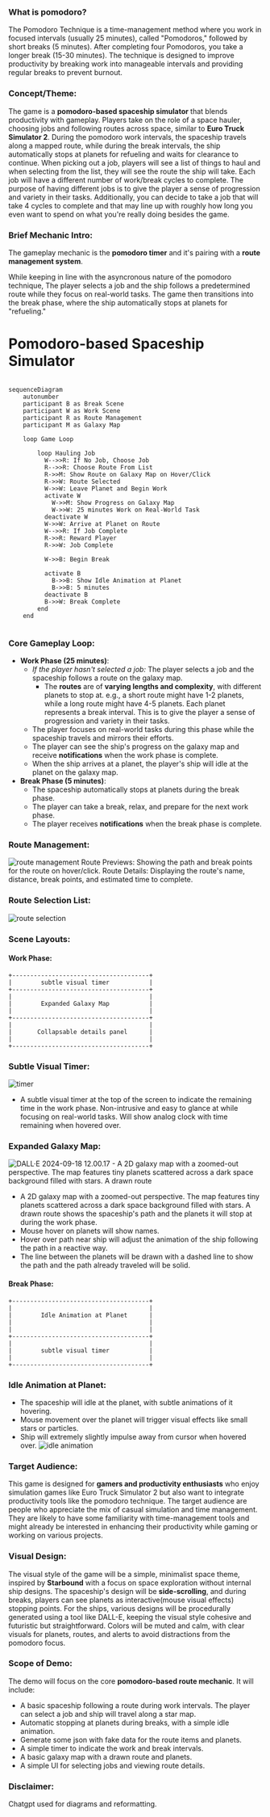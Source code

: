 ### What is pomodoro?

The Pomodoro Technique is a time-management method where you work in focused intervals (usually 25 minutes), called "Pomodoros," followed by short breaks (5 minutes). After completing four Pomodoros, you take a longer break (15-30 minutes). The technique is designed to improve productivity by breaking work into manageable intervals and providing regular breaks to prevent burnout.

### Concept/Theme:

The game is a **pomodoro-based spaceship simulator** that blends productivity with gameplay. Players take on the role of a space hauler, choosing jobs and following routes across space, similar to **Euro Truck Simulator 2**. During the pomodoro work intervals, the spaceship travels along a mapped route, while during the break intervals, the ship automatically stops at planets for refueling and waits for clearance to continue. When picking out a job, players will see a list of things to haul and when selecting from the list, they will see the route the ship will take. Each job will have a different number of work/break cycles to complete. The purpose of having different jobs is to give the player a sense of progression and variety in their tasks. Additionally, you can decide to take a job that will take 4 cycles to complete and that may line up with roughly how long you even want to spend on what you're really doing besides the game.

### Brief Mechanic Intro:

The gameplay mechanic is the **pomodoro timer** and it's pairing with a **route management system**. 

While keeping in line with the asyncronous nature of the pomodoro technique, The player selects a job and the ship follows a predetermined route while they focus on real-world tasks. The game then transitions into the break phase, where the ship automatically stops at planets for "refueling."

# Pomodoro-based Spaceship Simulator

```mermaid

sequenceDiagram
    autonumber
    participant B as Break Scene
    participant W as Work Scene
    participant R as Route Management
    participant M as Galaxy Map

    loop Game Loop
        
        loop Hauling Job
          W-->>R: If No Job, Choose Job
          R-->>R: Choose Route From List
          R->>M: Show Route on Galaxy Map on Hover/Click
          R->>W: Route Selected
          W->>W: Leave Planet and Begin Work
          activate W
            W->>M: Show Progress on Galaxy Map
            W->>W: 25 minutes Work on Real-World Task
          deactivate W
          W->>W: Arrive at Planet on Route
          W-->>R: If Job Complete
          R->>R: Reward Player
          R->>W: Job Complete

          W->>B: Begin Break
          
          activate B
            B->>B: Show Idle Animation at Planet
            B->>B: 5 minutes
          deactivate B
          B->>W: Break Complete
        end
    end


```

### Core Gameplay Loop:
- **Work Phase (25 minutes)**: 
  - *If the player hasn't selected a job:* The player selects a job and the spaceship follows a route on the galaxy map. 
    - The **routes** are of **varying lengths and complexity**, with different planets to stop at. e.g., a short route might have 1-2 planets, while a long route might have 4-5 planets. Each planet represents a break interval. This is to give the player a sense of progression and variety in their tasks.
  - The player focuses on real-world tasks during this phase while the spaceship travels and mirrors their efforts.
  - The player can see the ship's progress on the galaxy map and receive **notifications** when the work phase is complete.
  - When the ship arrives at a planet, the player's ship will idle at the planet on the galaxy map.
- **Break Phase (5 minutes)**:
  - The spaceship automatically stops at planets during the break phase.
  - The player can take a break, relax, and prepare for the next work phase.
  - The player receives **notifications** when the break phase is complete.

### Route Management:
![route management](images/route.png)
Route Previews: Showing the path and break points for the route on hover/click.
Route Details: Displaying the route's name, distance, break points, and estimated time to complete.

### Route Selection List:
![route selection](images/routes.png)

### Scene Layouts:
#### Work Phase:
```
+--------------------------------------+
|        subtle visual timer           |
+--------------------------------------+
|                                      |
|        Expanded Galaxy Map           |
|                                      |
+--------------------------------------+
|                                      |
|       Collapsable details panel      |
|                                      |
+--------------------------------------+
```
### Subtle Visual Timer:
![timer](images/timer.png)
- A subtle visual timer at the top of the screen to indicate the remaining time in the work phase. Non-intrusive and easy to glance at while focusing on real-world tasks. Will show analog clock with time remaining when hovered over.

### Expanded Galaxy Map:
![DALL·E 2024-09-18 12.00.17 - A 2D galaxy map with a zoomed-out perspective. The map features tiny planets scattered across a dark space background filled with stars. A drawn route](images/galaxymap.png)
- A 2D galaxy map with a zoomed-out perspective. The map features tiny planets scattered across a dark space background filled with stars. A drawn route shows the spaceship's path and the planets it will stop at during the work phase.
- Mouse hover on planets will show names.
- Hover over path near ship will adjust the animation of the ship following the path in a reactive way.
- The line between the planets will be drawn with a dashed line to show the path and the path already traveled will be solid.

#### Break Phase:

```
+--------------------------------------+
|                                      |
|        Idle Animation at Planet      |
|                                      |
|                                      |
+--------------------------------------+
|                                      |
|        subtle visual timer           |
|                                      |
+--------------------------------------+
```

### Idle Animation at Planet:
 - The spaceship will idle at the planet, with subtle animations of it hovering. 
 - Mouse movement over the planet will trigger visual effects like small stars or particles.
 - Ship will extremely slightly impulse away from cursor when hovered over.
![idle animation](images/idle.png)


### Target Audience:

This game is designed for **gamers and productivity enthusiasts** who enjoy simulation games like Euro Truck Simulator 2 but also want to integrate productivity tools like the pomodoro technique. The target audience are people who appreciate the mix of casual simulation and time management. They are likely to have some familiarity with time-management tools and might already be interested in enhancing their productivity while gaming or working on various projects.

### Visual Design:

The visual style of the game will be a simple, minimalist space theme, inspired by **Starbound** with a focus on space exploration without internal ship designs. The spaceship's design will be **side-scrolling**, and during breaks, players can see planets as interactive(mouse visual effects) stopping points. For the ships, various designs will be procedurally generated using a tool like DALL-E, keeping the visual style cohesive and futuristic but straightforward. Colors will be muted and calm, with clear visuals for planets, routes, and alerts to avoid distractions from the pomodoro focus.

### Scope of Demo:

The demo will focus on the core **pomodoro-based route mechanic**. It will include:

- A basic spaceship following a route during work intervals. The player can select a job and ship will travel along a star map.
- Automatic stopping at planets during breaks, with a simple idle animation.
- Generate some json with fake data for the route items and planets.
- A simple timer to indicate the work and break intervals.
- A basic galaxy map with a drawn route and planets.
- A simple UI for selecting jobs and viewing route details.

### Disclaimer:
Chatgpt used for diagrams and reformatting.